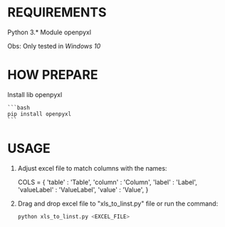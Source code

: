 # REQUIREMENTS

Python 3.*
Module openpyxl

Obs: Only tested in *Windows 10*

# HOW PREPARE
Install lib openpyxl

    ```bash
    pip install openpyxl
    ```
    
# USAGE
1. Adjust excel file to match columns with the names:

    COLS = {
        'table'      : 'Table',
        'column'     : 'Column',
        'label'      : 'Label',
        'valueLabel' : 'ValueLabel',
        'value'      : 'Value',
    }
    
2. Drag and drop excel file to "xls_to_linst.py" file or run the command:

    ```bash
    python xls_to_linst.py <EXCEL_FILE>
    ```